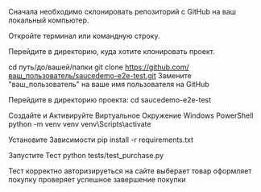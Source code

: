 Сначала необходимо склонировать репозиторий с GitHub на ваш локальный компьютер.

Откройте терминал или командную строку.

Перейдите в директорию, куда хотите клонировать проект.

cd путь/до/вашей/папки
git clone https://github.com/ваш_пользователь/saucedemo-e2e-test.git
Замените "ваш_пользователь" на ваше имя пользователя на GitHub

Перейдите в директорию проекта:
cd saucedemo-e2e-test

Создайте и Активируйте Виртуальное Окружение
Windows PowerShell
python -m venv venv
venv\Scripts\activate

Установите Зависимости
pip install -r requirements.txt

Запустите Тест
python tests/test_purchase.py

Тест
корректно авторизируеться на сайте
выберает товар 
оформляет покупку
проверяет успешное завершение покупки
